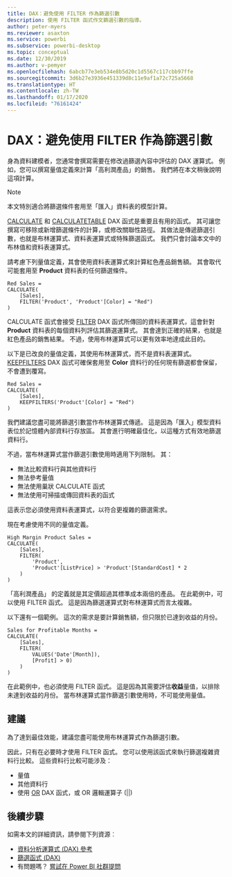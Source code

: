 ```yaml
---
title: DAX：避免使用 FILTER 作為篩選引數
description: 使用 FILTER 函式作文篩選引數的指導。
author: peter-myers
ms.reviewer: asaxton
ms.service: powerbi
ms.subservice: powerbi-desktop
ms.topic: conceptual
ms.date: 12/30/2019
ms.author: v-pemyer
ms.openlocfilehash: 6abcb77e3eb534e8b5d20c1d5567c117cbb97ffe
ms.sourcegitcommit: 3d6b27e3936e451339d8c11e9af1a72c725a5668
ms.translationtype: HT
ms.contentlocale: zh-TW
ms.lasthandoff: 01/17/2020
ms.locfileid: "76161424"
---
```

# <a name="dax-avoid-using-filter-as-a-filter-argument"></a>DAX：避免使用 FILTER 作為篩選引數

身為資料建模者，您通常會撰寫需要在修改過篩選內容中評估的 DAX 運算式。 例如，您可以撰寫量值定義來計算「高利潤產品」的銷售。 我們將在本文稍後說明這項計算。

> [!NOTE]
> 本文特別適合將篩選條件套用至「匯入」資料表的模型計算。

[CALCULATE](/dax/calculate-function-dax) 和 [CALCULATETABLE](/dax/calculatetable-function-dax) DAX 函式是重要且有用的函式。 其可讓您撰寫可移除或新增篩選條件的計算，或修改關聯性路徑。 其做法是傳遞篩選引數，也就是布林運算式、資料表運算式或特殊篩選函式。 我們只會討論本文中的布林值和資料表運算式。

請考慮下列量值定義，其會使用資料表運算式來計算紅色產品銷售額。 其會取代可能套用至 **Product** 資料表的任何篩選條件。

```dax
Red Sales =
CALCULATE(
    [Sales],
    FILTER('Product', 'Product'[Color] = "Red")
)
```

CALCULATE 函式會接受 [FILTER](/dax/filter-function-dax) DAX 函式所傳回的資料表運算式，這會針對 **Product** 資料表的每個資料列評估其篩選運算式。 其會達到正確的結果，也就是紅色產品的銷售結果。 不過，使用布林運算式可以更有效率地達成此目的。

以下是已改良的量值定義，其使用布林運算式，而不是資料表運算式。 [KEEPFILTERS](/dax/keepfilters-function-dax) DAX 函式可確保套用至 **Color** 資料行的任何現有篩選都會保留，不會遭到覆寫。

```dax
Red Sales =
CALCULATE(
    [Sales],
    KEEPFILTERS('Product'[Color] = "Red")
)
```

我們建議您盡可能將篩選引數當作布林運算式傳遞。 這是因為「匯入」模型資料表位於記憶體內部資料行存放區。 其會進行明確最佳化，以這種方式有效地篩選資料行。

不過，當布林運算式當作篩選引數使用時適用下列限制。 其：

- 無法比較資料行與其他資料行
- 無法參考量值
- 無法使用巢狀 CALCULATE 函式
- 無法使用可掃描或傳回資料表的函式

這表示您必須使用資料表運算式，以符合更複雜的篩選需求。

現在考慮使用不同的量值定義。

```dax
High Margin Product Sales =
CALCULATE(
    [Sales],
    FILTER(
        'Product',
        'Product'[ListPrice] > 'Product'[StandardCost] * 2
    )
)
```

「高利潤產品」  的定義就是其定價超過其標準成本兩倍的產品。 在此範例中，可以使用 FILTER 函式。 這是因為篩選運算式對布林運算式而言太複雜。

以下還有一個範例。 這次的需求是要計算銷售額，但只限於已達到收益的月份。

```dax
Sales for Profitable Months =
CALCULATE(
    [Sales],
    FILTER(
        VALUES('Date'[Month]),
        [Profit] > 0)
    )
)
```

在此範例中，也必須使用 FILTER 函式。 這是因為其需要評估**收益**量值，以排除未達到收益的月份。 當布林運算式當作篩選引數使用時，不可能使用量值。

## <a name="recommendations"></a>建議

為了達到最佳效能，建議您盡可能使用布林運算式作為篩選引數。

因此，只有在必要時才使用 FILTER 函式。 您可以使用該函式來執行篩選複雜資料行比較。 這些資料行比較可能涉及：

- 量值
- 其他資料行
- 使用 [OR](/dax/or-function-dax) DAX 函式，或 OR 邏輯運算子 (||)

## <a name="next-steps"></a>後續步驟

如需本文的詳細資訊，請參閱下列資源︰

- [資料分析運算式 (DAX) 參考](/dax/)
- [篩選函式 (DAX)](/dax/filter-function-dax)
- 有問題嗎？ [嘗試在 Power BI 社群提問](https://community.powerbi.com/)
